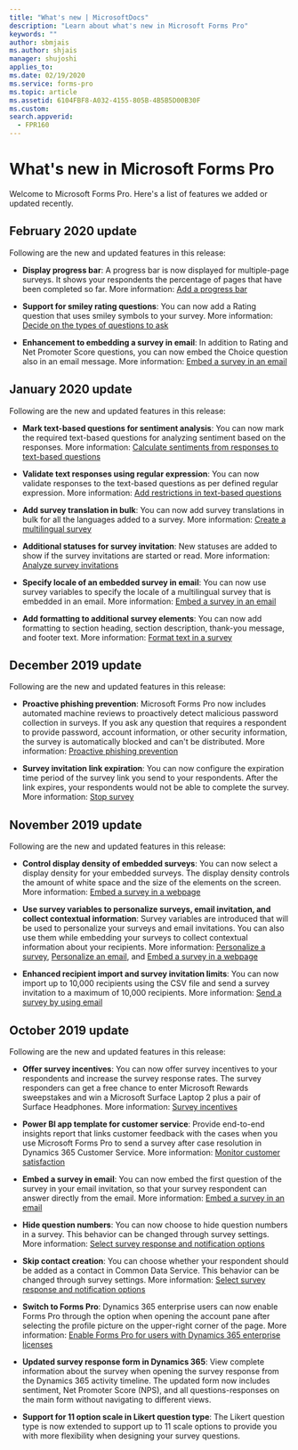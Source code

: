 ```yaml
---
title: "What's new | MicrosoftDocs"
description: "Learn about what's new in Microsoft Forms Pro"
keywords: ""
author: sbmjais
ms.author: shjais
manager: shujoshi
applies_to: 
ms.date: 02/19/2020
ms.service: forms-pro
ms.topic: article
ms.assetid: 6104FBF8-A032-4155-805B-4B5B5D00B30F
ms.custom: 
search.appverid:
  - FPR160
---
```


# What's new in Microsoft Forms Pro

Welcome to Microsoft Forms Pro. Here's a list of features we added or updated recently.

## February 2020 update

Following are the new and updated features in this release:

- **Display progress bar**: A progress bar is now displayed for multiple-page surveys. It shows your respondents the percentage of pages that have been completed so far. More information: [Add a progress bar](invite-settings.md#add-a-progress-bar)

- **Support for smiley rating questions**: You can now add a Rating question that uses smiley symbols to your survey. More information: [Decide on the types of questions to ask](plan-survey.md#decide-the-question-type)

- **Enhancement to embedding a survey in email**: In addition to Rating and Net Promoter Score questions, you can now embed the Choice question also in an email message. More information: [Embed a survey in an email](send-survey-email.md#embed-survey-in-an-email)

## January 2020 update

Following are the new and updated features in this release:

- **Mark text-based questions for sentiment analysis**: You can now mark the required text-based questions for analyzing sentiment based on the responses. More information: [Calculate sentiments from responses to text-based questions](create-new-survey.md#calculate-sentiments-from-responses-to-text-based-questions)

- **Validate text responses using regular expression**: You can now validate responses to the text-based questions as per defined regular expression. More information: [Add restrictions in text-based questions](create-new-survey.md#add-restrictions-in-text-based-questions)

- **Add survey translation in bulk**: You can now add survey translations in bulk for all the languages added to a survey. More information: [Create a multilingual survey](create-multilingual-survey.md)

- **Additional statuses for survey invitation**: New statuses are added to show if the survey invitations are started or read. More information: [Analyze survey invitations](analyze-survey-invitations.md)

- **Specify locale of an embedded survey in email**: You can now use survey variables to specify the locale of a multilingual survey that is embedded in an email. More information: [Embed a survey in an email](send-survey-email.md#embed-a-survey-in-an-email)

- **Add formatting to additional survey elements**: You can now add formatting to section heading, section description, thank-you message, and footer text. More information: [Format text in a survey](survey-text-format.md)

## December 2019 update

Following are the new and updated features in this release:

- **Proactive phishing prevention**: Microsoft Forms Pro now includes automated machine reviews to proactively detect malicious password collection in surveys. If you ask any question that requires a respondent to provide password, account information, or other security information, the survey is automatically blocked and can't be distributed. More information: [Proactive phishing prevention](create-new-survey.md#proactive-phishing-prevention)

- **Survey invitation link expiration**: You can now configure the expiration time period of the survey link you send to your respondents. After the link expires, your respondents would not be able to complete the survey. More information: [Stop survey](invite-settings.md#stop-survey)

## November 2019 update

Following are the new and updated features in this release:

- **Control display density of embedded surveys**: You can now select a display density for your embedded surveys. The display density controls the amount of white space and the size of the elements on the screen. More information: [Embed a survey in a webpage](embed-web-page.md)
  
- **Use survey variables to personalize surveys, email invitation, and collect contextual information**: Survey variables are introduced that will be used to personalize your surveys and email invitations. You can also use them while embedding your surveys to collect contextual information about your recipients. More information: [Personalize a survey](personalize-survey.md), [Personalize an email](send-survey-email.md#personalize-an-email), and [Embed a survey in a webpage](embed-web-page.md)
  
- **Enhanced recipient import and survey invitation limits**: You can now import up to 10,000 recipients using the CSV file and send a survey invitation to a maximum of 10,000 recipients. More information: [Send a survey by using email](send-survey-email.md)


## October 2019 update

Following are the new and updated features in this release:

- **Offer survey incentives**: You can now offer survey incentives to your respondents and increase the survey response rates. The survey responders can get a free chance to enter Microsoft Rewards sweepstakes and win a Microsoft Surface Laptop 2 plus a pair of Surface Headphones. More information: [Survey incentives](survey-incentives.md)

- **Power BI app template for customer service**: Provide end-to-end insights report that links customer feedback with the cases when you use Microsoft Forms Pro to send a survey after case resolution in Dynamics 365 Customer Service. More information: [Monitor customer satisfaction](customer-satisfaction-app.md)

- **Embed a survey in email**: You can now embed the first question of the survey in your email invitation, so that your survey respondent can answer directly from the email. More information: [Embed a survey in an email](send-survey-email.md#embed-survey-in-an-email)

- **Hide question numbers**: You can now choose to hide question numbers in a survey. This behavior can be changed through survey settings. More information: [Select survey response and notification options](invite-settings.md#survey-response-options)

- **Skip contact creation**: You can choose whether your respondent should be added as a contact in Common Data Service. This behavior can be changed through survey settings. More information: [Select survey response and notification options](invite-settings.md#survey-response-options)

- **Switch to Forms Pro**: Dynamics 365 enterprise users can now enable Forms Pro through the option when opening the account pane after selecting the profile picture on the upper-right corner of the page. More information: [Enable Forms Pro for users with Dynamics 365 enterprise licenses](purchase.md#enable-forms-pro-for-users-with-dynamics-365-enterprise-licenses)
 
- **Updated survey response form in Dynamics 365**: View complete information about the survey when opening the survey response from the Dynamics 365 activity timeline. The updated form now includes sentiment, Net Promoter Score (NPS), and all questions-responses on the main form without navigating to different views.
 
- **Support for 11 option scale in Likert question type**: The Likert question type is now extended to support up to 11 scale options to provide you with more flexibility when designing your survey questions.
